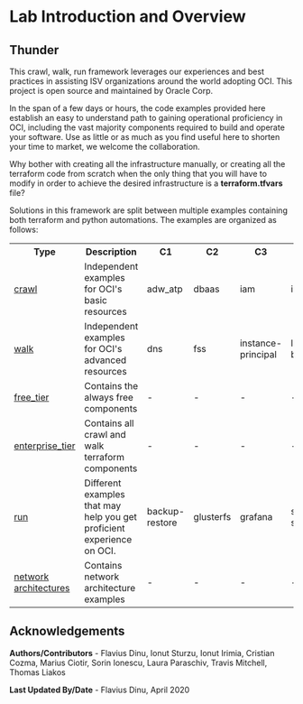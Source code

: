 # Lab Introduction and Overview #

## Thunder

This crawl, walk, run framework leverages our experiences and best practices in assisting
ISV organizations around the world adopting OCI. This project is open source and maintained by Oracle Corp. 

In the span of a few days or hours, the code examples provided here establish an easy to understand path to gaining operational proficiency in OCI, including the vast majority components required to build and operate your software. Use as little or as much as you find useful here to shorten your time to market, we welcome the collaboration.

Why bother with creating all the infrastructure manually, or creating all the terraform code from scratch when the only thing that you will have to modify in order to achieve the desired infrastructure is a **terraform.tfvars** file?

Solutions in this framework are split between multiple examples containing both terraform and python automations.
The examples are organized as follows:

<table>
  <tr>
    <th width="10">Type</th>
    <th width="200">Description</th>
    <th width="10">C1</th>
    <th width="10">C2</th>
    <th width="10">C3</th>
    <th width="10">C4</th>
    <th width="10">C5</th>
    <th width="10">C6</th>
    <th width="10">C7</th>
    <th width="10">C8</th>
  </tr>
  <tr>
    <td><a href="?lab=lab-4-crawl-walk">crawl</td>
    <td>Independent examples for OCI's basic resources</td>
    <td>adw_atp</td>
    <td>dbaas</td>
    <td>iam</td>
    <td>instances</td>
    <td>network</td>
    <td>-</td>
    <td>-</td>
    <td>-</td>
  </tr>
  <tr>
    <td><a href="?lab=lab-4-crawl-walk">walk</td>
    <td>Independent examples for OCI's advanced resources</td>
    <td>dns</td>
    <td>fss</td>
    <td>instance-principal</td>
    <td>load-balancer</td>
    <td>object-storage</td>
    <td>-</td>
    <td>-</td>
    <td>-</td>
  </tr>
  <tr>
    <td><a href="?lab=lab-5-free-tier">free_tier</td>
    <td>Contains the always free components</td>
    <td>-</td>
    <td>-</td>
    <td>-</td>
    <td>-</td>
    <td>-</td>
    <td>-</td>
    <td>-</td>
    <td>-</td>
  </tr>
  <tr>
    <td><a href="?lab=lab-6-enterprise-tier">enterprise_tier</td>
    <td>Contains all crawl and walk terraform components</td>
    <td>-</td>
    <td>-</td>
    <td>-</td>
    <td>-</td>
    <td>-</td>
    <td>-</td>
    <td>-</td>
    <td>-</td>
  </tr>
  <tr>
    <td><a href="?lab=lab-7-run-examples">run</td>
    <td>Different examples that may help you get proficient experience on OCI.</td>
    <td>backup-restore</td>
    <td>glusterfs</td>
    <td>grafana</td>
    <td>start-stop</td>
    <td>asg</td>
    <td>remote-peering</td>
    <td>kms</td>
    <td>waas</td>
  </tr>
  <tr>
    <td><a href="?lab=lab-8-network-architectures">network architectures</td>
    <td>Contains network architecture examples</td>
    <td>-</td>
    <td>-</td>
    <td>-</td>
    <td>-</td>
    <td>-</td>
    <td>-</td>
    <td>-</td>
    <td>-</td>
  </tr>
</table>

## Acknowledgements

**Authors/Contributors** - Flavius Dinu, Ionut Sturzu, Ionut Irimia, Cristian Cozma, Marius Ciotir, Sorin Ionescu, Laura Paraschiv, Travis Mitchell, Thomas Liakos 

**Last Updated By/Date** - Flavius Dinu, April 2020